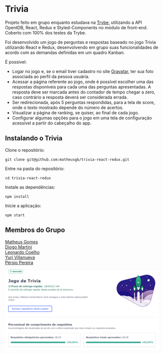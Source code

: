 # Trivia

Projeto feito em grupo enquanto estudava na [Trybe](https://www.betrybe.com/), utilizando a API OpentDB, React, Redux e Styled-Components no módulo de front-end. Coberto com 100% dos testes da Trybe.

Foi desenvolvido um jogo de perguntas e respostas baseado no jogo Trivia utilizando React e Redux, desenvolvendo em grupo suas funcionalidades de acordo com as demandas definidas em um quadro Kanban.

É possível:
- Logar no jogo e, se o email tiver cadastro no site [Gravatar](https://pt.gravatar.com), ter sua foto associada ao perfil da pessoa usuária.
- Acessar a página referente ao jogo, onde é possível escolher uma das respostas disponíveis para cada uma das perguntas apresentadas. A resposta deve ser marcada antes do contador de tempo chegar a zero, caso contrário a resposta deverá ser considerada errada.
- Ser redirecionada, após 5 perguntas respondidas, para a tela de score, onde o texto mostrado depende do número de acertos.
- Visualizar a página de ranking, se quiser, ao final de cada jogo.
- Configurar algumas opções para o jogo em uma tela de configuração acessível a partir do cabeçalho do app.

## Instalando o Trivia

Clone o repositório:
```
git clone git@github.com:matheusgb/trivia-react-redux.git
```
Entre na pasta do repositório:
```
cd trivia-react-redux
```
Instale as dependências:
```
npm install
```
Inicie a aplicação:
```
npm start
```

## Membros do Grupo

[Matheus Gomes](https://www.linkedin.com/in/matheusgb/) <br>
[Diogo Martini](https://www.linkedin.com/in/dmpdev/) <br>
[Leonardo Coelho](https://www.linkedin.com/in/leonardocoel/) <br>
[Yuri Villanueva](https://www.linkedin.com/in/yuri-villanueva-17532910b/) <br>
[Pérsio Pereira](https://www.linkedin.com/in/persio-pereira/)

![100%](Screenshot_1.png)

